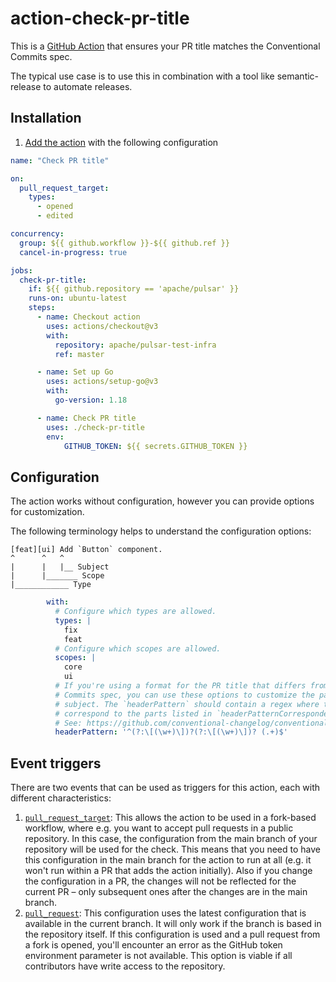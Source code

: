 # action-check-pr-title
This is a [GitHub Action](https://github.com/features/actions) that ensures your PR title matches the Conventional Commits spec.

The typical use case is to use this in combination with a tool like semantic-release to automate releases.

## Installation

1. [Add the action](https://docs.github.com/en/actions/quickstart) with the following configuration
```yml
name: "Check PR title"

on:
  pull_request_target:
    types:
      - opened
      - edited

concurrency:
  group: ${{ github.workflow }}-${{ github.ref }}
  cancel-in-progress: true

jobs:
  check-pr-title:
    if: ${{ github.repository == 'apache/pulsar' }}
    runs-on: ubuntu-latest
    steps:
      - name: Checkout action
        uses: actions/checkout@v3
        with:
          repository: apache/pulsar-test-infra
          ref: master

      - name: Set up Go
        uses: actions/setup-go@v3
        with:
          go-version: 1.18

      - name: Check PR title
        uses: ./check-pr-title
        env:
      		GITHUB_TOKEN: ${{ secrets.GITHUB_TOKEN }}
```

## Configuration

The action works without configuration, however you can provide options for customization.

The following terminology helps to understand the configuration options:

```
[feat][ui] Add `Button` component.
^      ^   ^
|      |   |__ Subject
|      |_______ Scope
|____________ Type
```

```yml
        with:
          # Configure which types are allowed.
          types: |
            fix
            feat
          # Configure which scopes are allowed.
          scopes: |
            core
            ui
          # If you're using a format for the PR title that differs from the traditional Conventional
          # Commits spec, you can use these options to customize the parsing of the type, scope and
          # subject. The `headerPattern` should contain a regex where the capturing groups in parentheses
          # correspond to the parts listed in `headerPatternCorrespondence`.
          # See: https://github.com/conventional-changelog/conventional-changelog/tree/master/packages/conventional-commits-parser#headerpattern
          headerPattern: '^(?:\[(\w+)\])?(?:\[(\w+)\])? (.+)$'
```

## Event triggers

There are two events that can be used as triggers for this action, each with different characteristics:

1. [`pull_request_target`](https://docs.github.com/en/actions/reference/events-that-trigger-workflows#pull_request_target): This allows the action to be used in a fork-based workflow, where e.g. you want to accept pull requests in a public repository. In this case, the configuration from the main branch of your repository will be used for the check. This means that you need to have this configuration in the main branch for the action to run at all (e.g. it won't run within a PR that adds the action initially). Also if you change the configuration in a PR, the changes will not be reflected for the current PR – only subsequent ones after the changes are in the main branch.
2. [`pull_request`](https://docs.github.com/en/actions/reference/events-that-trigger-workflows#pull_request): This configuration uses the latest configuration that is available in the current branch. It will only work if the branch is based in the repository itself. If this configuration is used and a pull request from a fork is opened, you'll encounter an error as the GitHub token environment parameter is not available. This option is viable if all contributors have write access to the repository.
